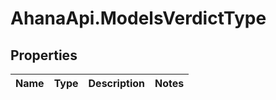 # AhanaApi.ModelsVerdictType

## Properties
Name | Type | Description | Notes
------------ | ------------- | ------------- | -------------
